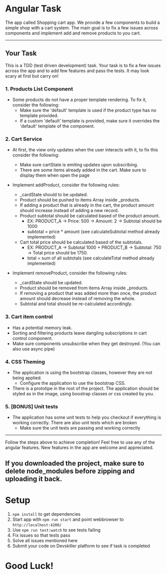 # Angular Task

The app called Shopping cart app.
We provide a few components to build a simple shop with a cart system.
The main goal is to fix a few issues across components and implement add and remove products to you cart.

---

## Your Task

This is a TDD (test driven development) task.
Your task is to fix a few issues across the app and to add few features and pass the tests.
It may look scary at first but carry on!

### 1. Products List Component

- Some products do not have a proper template rendering. To fix it, consider the following:
  - Make sure the 'default' template is used if the product type has no template provided.
  - If a custom 'default' template is provided, make sure it overrides the 'default' template of the component.

### 2. Cart Service

- At first, the view only updates when the user interacts with it, to fix this consider the following:

  - Make sure cartState is emiting updates upon subscribing.
  - There are some items already added in the cart. Make sure to display them when open the page

- Implement addProduct, consider the following rules:
  - \_cardState should to be updated.
  - Product should be pushed to items Array inside \_products.
  - If adding a product that is already in the cart, the product amount should increase instead of adding a new record.
  - Product subtotal should be calculated based of the product amount.
    - EX: PRODUCT_A -> Price: 500 -> Amount: 2 -> Subtotal should be 1000
    - subtotal = price \* amount (see calculateSubtotal method already implemented)
  - Cart total price should be calculated based of the subtotals.
    - EX: PRODUCT_A -> Subtotal 1000 + PRODUCT_B -> Subtotal: 750 -> Total price should be 1750.
    - total = sum of all subtotals (see calculateTotal method already implemented)
- Implement removeProduct, consider the following rules:
  - \_cardState should be updated.
  - Product should be removed from items Array inside \_products.
  - If removing a product that was added more than once, the product amount should decrease instead of removing the whole.
  - Subtotal and total should be re-calculated accordingly.

### 3. Cart item control

- Has a potential memory leak.
- Sorting and filtering products leave dangling subscriptions in cart control component.
- Make sure components unsubscribe when they get destroyed. (You can also use async pipe)

### 4. CSS Theming

- The application is using the bootstrap classes, however they are not being applied.
  - Configure the application to use the bootstrap CSS.
- There is a prototipe in the root of the project. The application should be styled as in the image, using boostrap classes or css created by you.

### 5. [BONUS] Unit tests

- The application has some unit tests to help you checkout if everything is working correctly. There are also unit tests which are broken
  - Make sure the unit tests are passing and working correctly

---

Follow the steps above to achieve completion! Feel free to use any of the angular features.
New features in the app are welcome and appreciated.

## If you downloaded the project, make sure to delete node_modules before zipping and uploading it back.

# Setup

1. `npm install` to get dependencies
2. Start app with `npm run start` and point webbrowser to `http://localhost:4200/`
3. Use `npm run test:watch` to see tests failing
4. Fix issues so that tests pass
5. Solve all issues mentioned here
6. Submit your code on Devskiller platform to see if task is completed

# Good Luck!
